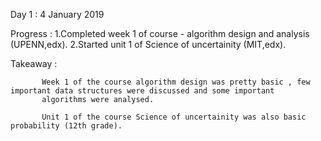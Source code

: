 Day 1 : 4 January 2019

Progress : 1.Completed week 1 of course - algorithm design and analysis (UPENN,edx).
           2.Started unit 1 of Science of uncertainity (MIT,edx).

Takeaway :
          
           Week 1 of the course algorithm design was pretty basic , few important data structures were discussed and some important  
           algorithms were analysed.
           
           Unit 1 of the course Science of uncertainity was also basic probability (12th grade).
           
          
           
